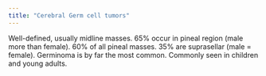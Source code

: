 ```yaml
---
title: "Cerebral Germ cell tumors"
---
```

Well-defined, usually midline masses. 65% occur in pineal region (male more than female). 60% of all pineal masses. 35% are suprasellar (male = female). Germinoma is by far the most common. Commonly seen in children and young adults.

